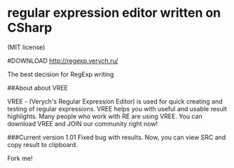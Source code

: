 # regular expression editor written on CSharp
(MIT license)

#DOWNLOAD
http://regexp.verych.ru/


The best decision for RegExp writing
 

##About
about VREE


VREE - (Verych's Regular Expression Editor) is used for quick creating and testing of regular expressions.
VREE helps you with useful and usable result highlights.
Many people who work with RE are using VREE. You can download VREE and JOIN our community right now!

###Current version 1.01
Fixed bug with results. Now, you can view SRC and copy result to clipboard.


Fork me!